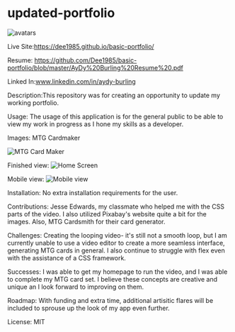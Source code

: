 # updated-portfolio

![avatars](https://github.com/Dee1985/updated-portfolio/blob/master/updated-portfolio/assets/images/avatar-4322968_640.png)

Live Site:https://dee1985.github.io/basic-portfolio/

Resume: https://github.com/Dee1985/basic-portfolio/blob/master/AyDy%20Burling%20Resume%20.pdf

Linked In:www.linkedin.com/in/aydy-burling

Description:This repository was for creating an opportunity to update my working portfolio.

Usage: The usage of this application is for the general public to be able to view my work in progress as I hone my skills as a developer.

Images: MTG Cardmaker

![MTG Card Maker](https://github.com/Dee1985/updated-portfolio/blob/master/updated-portfolio/assets/images/AyDy%20Burling-%20Full%20Stack%20Dev.png)

Finished view:
![Home Screen](<https://github.com/Dee1985/updated-portfolio/blob/master/updated-portfolio/assets/images/Screenshot%20(33).png>)

Mobile view:
![Mobile view](<https://github.com/Dee1985/updated-portfolio/blob/master/updated-portfolio/assets/images/Screenshot%20(34).png>)

Installation: No extra installation requirements for the user.

Contributions: Jesse Edwards, my classmate who helped me with the CSS parts of the video. I also utilized Pixabay's website quite a bit for the images. Also, MTG Cardsmith for their card generator.

Challenges: Creating the looping video- it's still not a smooth loop, but I am currently unable to use a video editor to create a more seamless interface, generating MTG cards in general. I also continue to struggle with flex even with the assistance of a CSS framework.

Successes: I was able to get my homepage to run the video, and I was able to complete my MTG card set. I believe these concepts are creative and unique an I look forward to improving on them.

Roadmap: With funding and extra time, additional artisitic flares will be included to sprouse up the look of my app even further.

License: MIT
